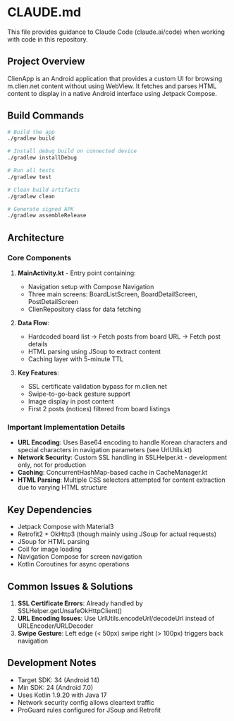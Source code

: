 # CLAUDE.md

This file provides guidance to Claude Code (claude.ai/code) when working with code in this repository.

## Project Overview

ClienApp is an Android application that provides a custom UI for browsing m.clien.net content without using WebView. It fetches and parses HTML content to display in a native Android interface using Jetpack Compose.

## Build Commands

```bash
# Build the app
./gradlew build

# Install debug build on connected device
./gradlew installDebug

# Run all tests
./gradlew test

# Clean build artifacts
./gradlew clean

# Generate signed APK
./gradlew assembleRelease
```

## Architecture

### Core Components

1. **MainActivity.kt** - Entry point containing:
   - Navigation setup with Compose Navigation
   - Three main screens: BoardListScreen, BoardDetailScreen, PostDetailScreen
   - ClienRepository class for data fetching

2. **Data Flow**:
   - Hardcoded board list → Fetch posts from board URL → Fetch post details
   - HTML parsing using JSoup to extract content
   - Caching layer with 5-minute TTL

3. **Key Features**:
   - SSL certificate validation bypass for m.clien.net
   - Swipe-to-go-back gesture support
   - Image display in post content
   - First 2 posts (notices) filtered from board listings

### Important Implementation Details

- **URL Encoding**: Uses Base64 encoding to handle Korean characters and special characters in navigation parameters (see UrlUtils.kt)
- **Network Security**: Custom SSL handling in SSLHelper.kt - development only, not for production
- **Caching**: ConcurrentHashMap-based cache in CacheManager.kt
- **HTML Parsing**: Multiple CSS selectors attempted for content extraction due to varying HTML structure

## Key Dependencies

- Jetpack Compose with Material3
- Retrofit2 + OkHttp3 (though mainly using JSoup for actual requests)
- JSoup for HTML parsing
- Coil for image loading
- Navigation Compose for screen navigation
- Kotlin Coroutines for async operations

## Common Issues & Solutions

1. **SSL Certificate Errors**: Already handled by SSLHelper.getUnsafeOkHttpClient()
2. **URL Encoding Issues**: Use UrlUtils.encodeUrl/decodeUrl instead of URLEncoder/URLDecoder
3. **Swipe Gesture**: Left edge (< 50px) swipe right (> 100px) triggers back navigation

## Development Notes

- Target SDK: 34 (Android 14)
- Min SDK: 24 (Android 7.0)
- Uses Kotlin 1.9.20 with Java 17
- Network security config allows cleartext traffic
- ProGuard rules configured for JSoup and Retrofit